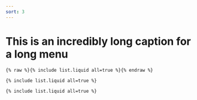 ```yaml
---
sort: 3
---
```


# This is an incredibly long caption for a long menu

```
{% raw %}{% include list.liquid all=true %}{% endraw %}

{% include list.liquid all=true %}
```
```
{% include list.liquid all=true %}
```